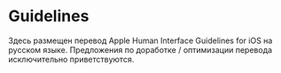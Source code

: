 # Guidelines
Здесь размещен перевод Apple Human Interface Guidelines for iOS на русском языке. Предложения по доработке / оптимизации перевода исключительно приветствуются.
